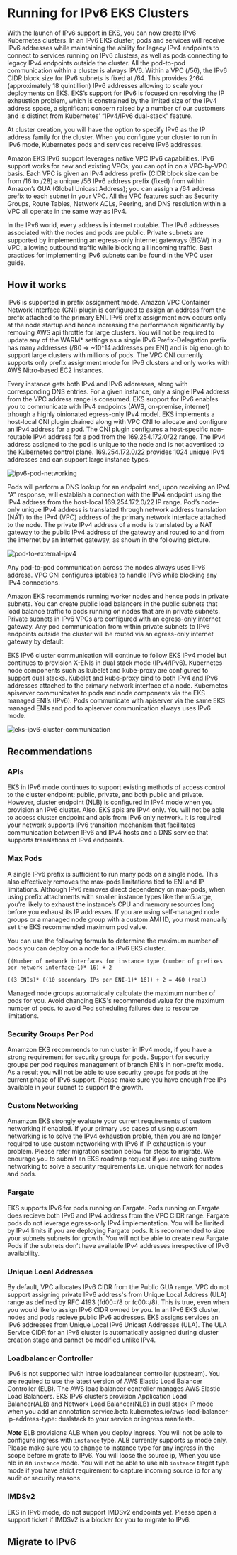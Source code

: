 # Running for IPv6 EKS Clusters

With the launch of IPv6 support in EKS, you can now create IPv6 Kubernetes clusters. In an IPv6 EKS cluster, pods and services will receive IPv6 addresses while maintaining the ability for legacy IPv4 endpoints to connect to services running on IPv6 clusters, as well as pods connecting to legacy IPv4 endpoints outside the cluster. All the pod-to-pod communication within a cluster is always IPV6. Within a VPC (/56), the IPv6 CIDR block size for IPv6 subnets is fixed at /64. This provides 2^64 (approximately 18 quintillion) IPv6 addresses allowing to scale your deployments on EKS. EKS’s support for IPv6 is focused on resolving the IP exhaustion problem, which is constrained by the limited size of the IPv4 address space, a significant concern raised by a number of our customers and is distinct from Kubernetes’ “IPv4/IPv6 dual-stack” feature.

At cluster creation, you will have the option to specify IPv6 as the IP address family for the cluster. When you configure your cluster to run in IPv6 mode, Kubernetes pods and services receive IPv6 addresses.

Amazon EKS IPv6 support leverages native VPC IPv6 capabilities. IPv6 support works for new and existing VPCs; you can opt in on a VPC-by-VPC basis. Each VPC is given an IPv4 address prefix (CIDR block size can be from /16 to /28) a unique /56 IPv6 address prefix (fixed) from within Amazon’s GUA (Global Unicast Address); you can assign a /64 address prefix to each subnet in your VPC. All the VPC features such as Security Groups, Route Tables, Network ACLs, Peering, and DNS resolution within a VPC all operate in the same way as IPv4.

In the IPv6 world, every address is internet routable. The IPv6 addresses associated with the nodes and pods are public. Private subnets are supported by implementing an egress-only internet gateways (EIGW) in a VPC, allowing outbound traffic while blocking all incoming traffic. Best practices for implementing IPv6 subnets can be found in the VPC user guide.

## How it works

IPv6 is supported in prefix assignment mode. Amazon VPC Container Network Interface (CNI) plugin is configured to assign an address from the prefix attached to the primary ENI. IPv6 prefix assignment now occurs only at the node startup and hence increasing the performance significantly by removing AWS api throttle for large clusters. You will not be required to update any of the WARM* settings as a single IPv6 Prefix-Delegation prefix has many addresses (/80 => ~10^14 addresses per ENI) and is big enough to support large clusters with millions of pods. The VPC CNI currently supports only prefix assignment mode for IPv6 clusters and only works with AWS Nitro-based EC2 instances.

Every instance gets both IPv4 and IPv6 addresses, along with corresponding DNS entries. For a given instance, only a single IPv4 address from the VPC address range is consumed. EKS support for IPv6 enables you to communicate with IPv4 endpoints (AWS, on-premise, internet) trhough a highly oinionated egress-only IPv4 model. EKS implements a host-local CNI plugin chained along with VPC CNI to allocate and configure an IPv4 address for a pod. The CNI plugin configures a host-specific non-routable IPv4 address for a pod from the 169.254.172.0/22 range. The IPv4 address assigned to the pod is unique to the node and is not advertised to the Kubernetes control plane. 169.254.172.0/22 provides 1024 unique IPv4 addresses and can support large instance types.

![ipv6-pod-networking](../images/ipv6-pod-networking.png)

Pods will perform a DNS lookup for an endpoint and, upon receiving an IPv4 “A” response, will establish a connection with the IPv4 endpoint using the IPv4 address from the host-local 169.254.172.0/22 IP range. Pod’s node-only unique IPv4 address is translated through network address translation (NAT) to the IPv4 (VPC) address of the primary network interface attached to the node. The private IPv4 address of a node is translated by a NAT gateway to the public IPv4 address of the gateway and routed to and from the internet by an internet gateway, as shown in the following picture.

![pod-to-external-ipv4](../images/pod-to-external-ipv4-igw.png)

Any pod-to-pod communication across the nodes always uses IPv6 address. VPC CNI configures iptables to handle IPv6 while blocking any IPv4 connections.

Amazon EKS recommends running worker nodes and hence pods in private subnets. You can create public load balancers in the public subnets that load balance traffic to pods running on nodes that are in private subnets. Private subnets in IPv6 VPCs are configured with an egress-only internet gateway. Any pod communication from within private subnets to IPv6 endpoints outside the cluster will be routed via an egress-only internet gateway by default.

EKS IPv6 cluster communication will continue to follow EKS IPv4 model but continues to provision X-ENIs in dual stack mode (IPv4/IPv6). Kubernetes node components such as kubelet and kube-proxy are configured to support dual stacks. Kubelet and kube-proxy bind to both IPv4 and IPv6 addresses attached to the primary network interface of a node. Kubernetes apiserver communicates to pods and node components via the EKS managed ENI’s (IPv6). Pods communicate with apiserver via the same EKS managed ENIs and pod to apiserver communication always uses IPv6 mode.

![eks-ipv6-cluster-communication](../images/ipv6-cluster-communication.png)

## Recommendations

### APIs

EKS in IPv6 mode continues to support existing methods of access control to the cluster endpoint: public, private, and both public and private. However, cluster endpoint (NLB) is configured in IPv4 mode when you provision an IPv6 cluster. Also. EKS apis are IPv4 only. You will not be able to access cluster endpoint and apis from IPv6 only network. It is required your network supports IPv6 transition mechanism that facilitates communication between IPv6 and IPv4 hosts and a DNS service that supports translations of IPv4 endpoints.

### Max Pods

A single IPv6 prefix is sufficient to run many pods on a single node. This also effectively removes the max-pods limitations tied to ENI and IP limitations. Although IPv6 removes direct dependency on max-pods, when using prefix attachments with smaller instance types like the m5.large, you’re likely to exhaust the instance’s CPU and memory resources long before you exhaust its IP addresses. If you are using self-managed node groups or a managed node group with a custom AMI ID, you must manually set the EKS recommended maximum pod value.

You can use the following formula to determine the maximum number of pods you can deploy on a node for a IPv6 EKS cluster.

```console
((Number of network interfaces for instance type (number of prefixes per network interface-1)* 16) + 2
```

```console
((3 ENIs)* ((10 secondary IPs per ENI-1)* 16)) + 2 = 460 (real)
```

Managed node groups automatically calculate the maximum number of pods for you. Avoid changing EKS's recommended value for the maximum number of pods. to avoid Pod scheduling failures due to resource limitations.

### Security Groups Per Pod

Amamzon EKS recommends to run cluster in IPv4 mode, if you have a strong requirement for security groups for pods. Support for security groups per pod requires management of branch ENI’s in non-prefix mode. As a result you will not be able to use security groups for pods at the current phase of IPv6 support. Please make sure you have enough free IPs available in your subnet to support the growth.

### Custom Networking

Amamzon EKS strongly evaluate your current requirements of custom networking if enabled. If your primary use cases of using custom networking is to solve the IPv4 exhaustion proble, then you are no longer required to use custom networking with IPv6 if IP exhaustion is your problem. Please refer migration section below for steps to migrate. We enourage you to submit an EKS roadmap request if you are using custom networking to solve a security requirements i.e. unique network for nodes and pods.

### Fargate

EKS supports IPv6 for pods running on Fargate. Pods running on Fargate does recieve both IPv6 and IPv4 address from the VPC CIDR range. Fargate pods do not leverage egress-only IPv4 implementation. You will be limited by IPv4 limits if you are deploying Fargate pods. It is recommended to size your subnets subnets for growth. You will not be able to create new Fargate Pods if the subnets don’t have available IPv4 addresses irrespective of IPv6 availability.

### Unique Local Addresses

By default, VPC allocates IPv6 CIDR from the Public GUA range. VPC do not support assigning private IPv6 address's from Unique Local Address (ULA) range as defined by RFC 4193 (fd00::/8 or fc00::/8). This is true, even when you would like to assign IPv6 CIDR owned by you. In an IPv6 EKS cluster, nodes and pods recieve public IPv6 addresses. EKS assigns services an IPv6 addresses from Unique Local IPv6 Unicast Addresses (ULA). The ULA Service CIDR for an IPv6 cluster is automatically assigned during cluster creation stage and cannot be modified unlike IPv4.

### Loadbalancer Controller

IPv6 is not supported with intree loadbalancer controller (upstream). You are required to use the latest version of AWS Elastic Load Balancer Controller (ELB). The AWS load balancer controller manages AWS Elastic Load Balancers. EKS IPv6 clusters provision Application Load Balancer(ALB) and Network Load Balancer(NLB) in dual stack IP mode when you add an annotation service.beta.kubernetes.io/aws-load-balancer-ip-address-type: dualstack to your service or ingress manifests.

***Note***
ELB provisions ALB when you deploy ingress. You will not be able to configure ingress with `instance` type. ALB currently supports `ip` mode only. Please make sure you to change to instance type for any ingress in the scope before migrate to IPv6. You will loose the source ip, When you use nlb in an `instance` mode. You will not be able to use nlb `instance` target type mode if you have strict requirement to capture incoming source ip for any audit or security reasons.

### IMDSv2

EKS in IPv6 mode, do not support IMDSv2 endpoints yet. Please open a support ticket if IMDSv2 is a blocker for you to migrate to IPv6.

## Migrate to IPv6
